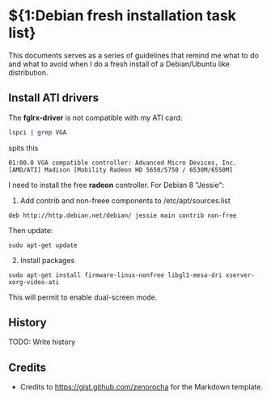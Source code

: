 # ${1:Debian fresh installation task list}

This documents serves as a series of guidelines that remind me what to do and what
to avoid when I do a fresh install of a Debian/Ubuntu like distribution.


## Install ATI drivers

The **fglrx-driver** is not compatible with my ATI card:

```bash
lspci | grep VGA
```

spits this

```
01:00.0 VGA compatible controller: Advanced Micro Devices, Inc. [AMD/ATI] Madison [Mobility Radeon HD 5650/5750 / 6530M/6550M]
```

I need to install the free **radeon** controller. For Debian 8 "Jessie":

1. Add contrib and non-freee components to /etc/apt/sources.list

```
deb http://http.debian.net/debian/ jessie main contrib non-free
```

Then update:

```
sudo apt-get update
```

2. Install packages

```
sudo apt-get install firmware-linux-nonfree libgl1-mesa-dri xserver-xorg-video-ati
```

This will permit to enable dual-screen mode.


## History
TODO: Write history
## Credits
- Credits to https://gist.github.com/zenorocha for the Markdown template.

